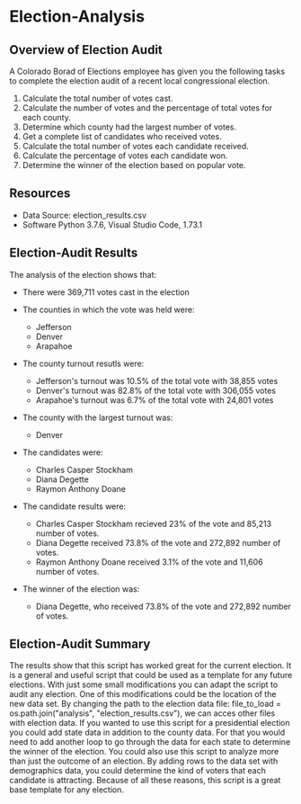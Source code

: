 # Election-Analysis

## Overview of Election Audit
A Colorado Borad of Elections employee has given you the following tasks to complete the election audit of a recent local congressional election.

1. Calculate the total number of votes cast.
2. Calculate the number of votes and the percentage of total votes for each county.
3. Determine which county had the largest number of votes.
4. Get a complete list of candidates who received votes.
3. Calculate the total number of votes each candidate received.
4. Calculate the percentage of votes each candidate won.
5. Determine the winner of the election based on popular vote.

## Resources
- Data Source: election_results.csv
- Software Python 3.7.6, Visual Studio Code, 1.73.1

## Election-Audit Results
The analysis of the election shows that:
- There were 369,711 votes cast in the election

- The counties in which the vote was held were:
  - Jefferson
  - Denver
  - Arapahoe
- The county turnout resutls were:
  - Jefferson's turnout was 10.5% of the total vote with 38,855 votes
  - Denver's turnout was 82.8% of the total vote with 306,055 votes
  - Arapahoe's turnout was 6.7% of the total vote with 24,801 votes
- The county with the largest turnout was:
  - Denver
- The candidates were:
  - Charles Casper Stockham
  - Diana Degette
  - Raymon Anthony Doane
- The candidate results were:
  - Charles Casper Stockham recieved 23% of the vote and 85,213 number of votes.
  - Diana Degette received 73.8% of the vote and 272,892 number of votes.
  - Raymon Anthony Doane received 3.1% of the vote and 11,606 number of votes.
- The winner of the election was:
  - Diana Degette, who received 73.8% of the vote and 272,892 number of votes.
  
## Election-Audit Summary  
The results show that this script has worked great for the current election. It is a general and useful script that could be used as a template for any future elections. With just some small modifications you can adapt the script to audit any election. One of this modifications could be the location of the new data set. By changing the path to the election data file:  file_to_load = os.path.join("analysis", "election_results.csv"), we can acces other files with election data. If you wanted to use this script for a presidential election you could add state data in addition to the county data. For that you would need to add another loop to go through the data for each state to determine the winner of the election. You could also use this script to analyze more than just the outcome of an election. By adding rows to the data set with demographics data, you could determine the kind of voters that each candidate is attracting.
Because of all these reasons, this script is a great base template for any election.
